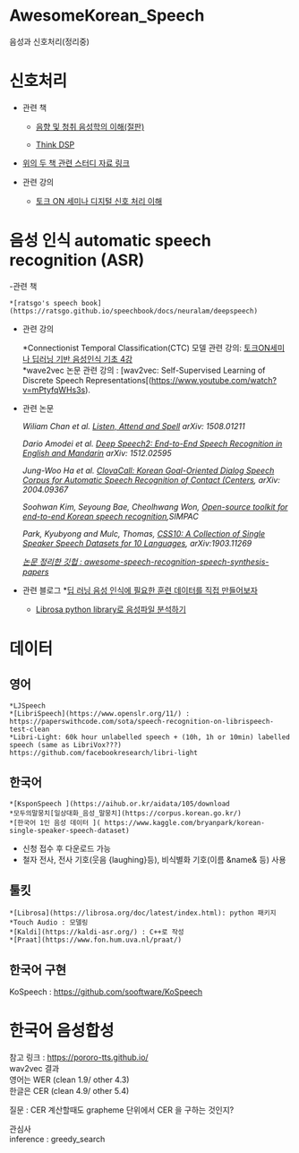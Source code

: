 # AwesomeKorean_Speech

음성과 신호처리(정리중)     
# 신호처리

- 관련 책 
	* [음향 및 청취 음성학의 이해(절판)](http://used.kyobobook.co.kr/product/viewBookDetail.ink?cmdtBrcd=7281961375243&orderClick=LIP&Kc=SEBLBkusedsearch)

	* [Think DSP](https://github.com/AllenDowney/ThinkDSP)

- [위의 두 책 관련 스터디 자료 링크](https://drive.google.com/drive/folders/10rIXVgjbe6Y4OvVBp4jNSVYsxPwo61P1?usp=sharing)

- 관련 강의 
	* [토크 ON 세미나 디지털 신호 처리 이해](https://www.youtube.com/watch?v=RxbkEjV7c0o&list=PL9mhQYIlKEhem5_wrQqDtNqNcaDyFrYGN)
	  


# 음성 인식 automatic speech recognition (ASR)
-관련 책      

	*[ratsgo's speech book](https://ratsgo.github.io/speechbook/docs/neuralam/deepspeech)

- 관련 강의

	*Connectionist Temporal Classification(CTC) 모델 관련 강의: [토크ON세미나 딥러닝 기반 음성인식 기초 4강](https://www.youtube.com/watch?v=xQ0kkGb5gLk)     
	*wave2vec 논문 관련 강의 : [wav2vec: Self-Supervised Learning of Discrete Speech Representations[(https://www.youtube.com/watch?v=mPtyfqWHs3s).  


- 관련 논문      

	*Wiliam Chan et al. [Listen, Attend and Spell](https://arxiv.org/abs/1508.01211) arXiv: 1508.01211*      

	*Dario Amodei et al. [Deep Speech2: End-to-End Speech Recognition in English and Mandarin](https://arxiv.org/abs/1512.02595) arXiv: 1512.02595*

	*Jung-Woo Ha et al. [ClovaCall: Korean Goal-Oriented Dialog Speech Corpus for Automatic Speech Recognition of Contact (Centers](https://github.com/clovaai/ClovaCall), arXiv: 2004.09367*   

	

	*Soohwan Kim, Seyoung Bae, Cheolhwang Won, [Open-source toolkit for end-to-end Korean speech recognition](https://www.sciencedirect.com/science/article/pii/S2665963821000026),SIMPAC*

	*Park, Kyubyong and Mulc, Thomas, [CSS10: A Collection of Single Speaker Speech Datasets for 10 Languages](https://github.com/Kyubyong/css10), arXiv:1903.11269*

	*[논문 정리한 깃헙 : awesome-speech-recognition-speech-synthesis-papers](https://github.com/zzw922cn/awesome-speech-recognition-speech-synthesis-papers)*

- 관련 블로그
	*[딥 러닝 음성 인식에 필요한 훈련 데이터를 직접 만들어보자](https://engineering.linecorp.com/ko/blog/voice-waveform-arbitrary-signal-to-noise-ratio-python/)
	* [Librosa python library로 음성파일 분석하기](https://banana-media-lab.tistory.com/entry/Librosa-python-library%EB%A1%9C-%EC%9D%8C%EC%84%B1%ED%8C%8C%EC%9D%BC-%EB%B6%84%EC%84%9D%ED%95%98%EA%B8%B0)


# 데이터    
## 영어    

	*LJSpeech
	*[LibriSpeech](https://www.openslr.org/11/) : https://paperswithcode.com/sota/speech-recognition-on-librispeech-test-clean
	*Libri-Light: 60k hour unlabelled speech + (10h, 1h or 10min) labelled speech (same as LibriVox???) https://github.com/facebookresearch/libri-light
	


## 한국어    

	*[KsponSpeech ](https://aihub.or.kr/aidata/105/download
	*모두의말뭉치[일상대화_음성_말뭉치](https://corpus.korean.go.kr/)
	*[한국어 1인 음성 데이터 ]( https://www.kaggle.com/bryanpark/korean-single-speaker-speech-dataset)

- 신청 접수 후 다운로드 가능
- 철자 전사, 전사 기호(웃음 {laughing}등), 비식별화 기호(이름 &name& 등) 사용

## 툴킷  

	*[Librosa](https://librosa.org/doc/latest/index.html): python 패키지
	*Touch Audio : 모델링
	*[Kaldi](https://kaldi-asr.org/) : C++로 작성
	*[Praat](https://www.fon.hum.uva.nl/praat/)



## 한국어 구현
KoSpeech : https://github.com/sooftware/KoSpeech

# 한국어 음성합성  
참고 링크 : https://pororo-tts.github.io/              
 wav2vec 결과         
영어는 WER (clean 1.9/ other 4.3)       
한글은 CER (clean 4.9/ other 5.4)        

질문 : CER 계산할때도 grapheme 단위에서 CER 을 구하는 것인지?           

관심사          
inference : greedy_search       







